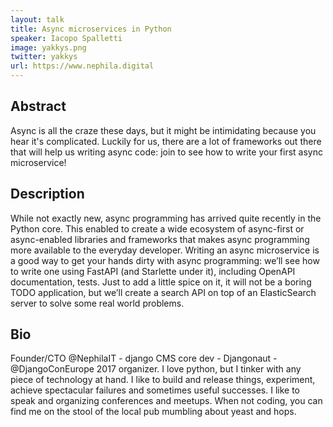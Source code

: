```yaml
---
layout: talk
title: Async microservices in Python
speaker: Iacopo Spalletti
image: yakkys.png
twitter: yakkys
url: https://www.nephila.digital
---
```


## Abstract
Async is all the craze these days, but it might be intimidating because you hear it's complicated.
Luckily for us, there are a lot of frameworks out there that will help us writing async code: join to see how to write your first async microservice!

## Description
While not exactly new, async programming has arrived quite recently in the Python core. This enabled to create a wide ecosystem of async-first or async-enabled libraries and frameworks that makes async programming more available to the everyday developer. Writing an async microservice is a good way to get your hands dirty with async programming: we’ll see how to write one using FastAPI (and Starlette under it), including OpenAPI documentation, tests. Just to add a little spice on it, it will not be a boring TODO application, but we’ll create a search API on top of an ElasticSearch server to solve some real world problems.

## Bio
Founder/CTO @NephilaIT - django CMS core dev - Djangonaut - @DjangoConEurope 2017 organizer. I love python, but I tinker with any piece of technology at hand. I like to build and release things, experiment, achieve spectacular failures and sometimes useful successes.
I like to speak and organizing conferences and meetups.
When not coding, you can find me on the stool of the local pub mumbling about yeast and hops.

